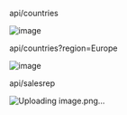 api/countries

![image](https://github.com/nailavann/expressjs/assets/74551108/db3ad0e3-19ae-4499-9060-d4baf940bb85)

api/countries?region=Europe

![image](https://github.com/nailavann/expressjs/assets/74551108/473d5be1-38d6-49cc-9fc7-e4be52109629)

api/salesrep

![Uploading image.png…]()



